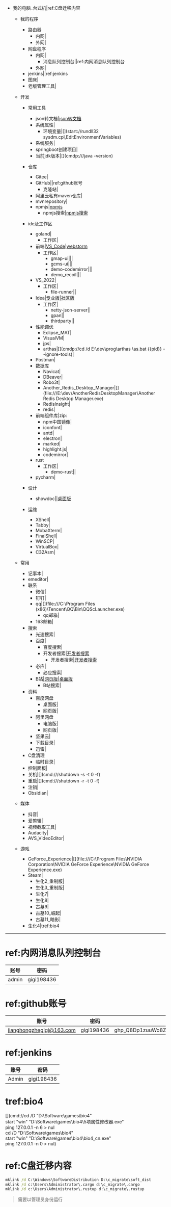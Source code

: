 - 我的电脑_台式机|ref:C盘迁移内容
	- 我的程序
		- 路由器
			- 内网|[](http://192.168.1.1)
			- 外网|[](https://gigijiang.asuscomm.com:50443)
		- 网盘程序
			- 内网|[](http://192.168.1.156)
				- 消息队列控制台|[](http://192.168.1.156:19800)|ref:内网消息队列控制台
			- 外网|[](https://gigijiang.asuscomm.com:50081)
		- jenkins|[](http://192.168.1.156:8080/)|ref:jenkins
		- 图床|[](http://39.105.27.161:50082)
		- 老版管理工具|[](file:///D:\gigiapps\gigi_assist_3\gigi_assist_3\bin\Release\gigi_assist_3.exe)
	- 开发
		- 常用工具
			- json转文档|[json转文档](http://39.105.27.161:50081/)
			- 系统属性|[](file:///sysdm.cpl)
				- 环境变量|[](start://rundll32 sysdm.cpl,EditEnvironmentVariables)
			- 系统服务|[](file:///services.msc)
			- springboot创建项目|[](https://start.spring.io/) 
			- 当前jdk版本|[](cmdp:///java -version)
		- 仓库
			- Gitee|[](https://gitee.com/)
			- GitHub|[](https://github.com/)|ref:github账号
				- 克隆站|[](https://hub.fastgit.org)
			- 阿里云私有maven仓库|[](https://packages.aliyun.com/maven)
			- mvnrepository|[](https://mvnrepository.com/)
			- npmjs|[npmjs](https://www.npmjs.com)
				- npmjs搜索|[npmjs搜索](https://www.npmjs.com/search?q={{关键词}})
		- ide及工作区
			- goland|[](file:///E:\dev\prog\GoLand\bin\goland64.exe)
				- 工作区|[](file:///E:\dev\ws\go)
			- 前端|[VS_Code](file:///E:\dev\prog\VS_Code\Code.exe)|[webstorm](file:///E:\dev\prog\WebStorm\bin\webstorm64.exe)
				- 工作区|[](file:///F:\workspace2\front)
					- gmap-ui|[](file:///F:\workspace2\front\gmap-ui)|[](cmdopen:///F:\workspace2\front\gmap-ui)|[](diropenby:///F:\workspace2\front\gmap-ui@@code)
					- gcms-ui|[](file:///F:\workspace2\front\gcms-ui)|[](cmdopen:///F:\workspace2\front\gcms-ui)|[](diropenby:///F:\workspace2\front\gcms-ui@@code)
					- demo-codemirror|[](file:///F:\workspace2\front\demo-codemirror)|[](cmdopen:///F:\workspace2\front\demo-codemirror)|[](diropenby:///F:\workspace2\front\demo-codemirror@@code)
					- demo_recoil|[](file:///F:\workspace2\front\demo_recoil)|[](cmdopen:///F:\workspace2\front\demo_recoil)|[](diropenby:///F:\workspace2\front\demo_recoil@@code)
			- VS_2022|[](file:///E:\dev\prog\vs_c2022\Common7\IDE\devenv.exe)
				- 工作区|[](file:///e:\dev\ws\vs)
					- file-runner|[](file:///E:\dev\ws\vs\file_runner)|[](cmdopen:///E:\dev\ws\vs\file_runner)
			- Idea|[专业版](file:///E:\dev\prog\ideaU\bin\idea64.exe)|[社区版](file:///E:\dev\prog\idea\bin\idea64.exe)
				- 工作区|[](file:///E:\dev\ws\idea)
					- netty-json-server|[](file:///E:\dev\ws\idea\netty-json-server)|[](cmdopen:///E:\dev\ws\idea\netty-json-server)
					- gpan|[](file:///E:\dev\ws\idea\gpan)|[](cmdopen:///E:\dev\ws\idea\gpan)
					- thirdparty|[](file:///E:\dev\ws\idea\thirdparty)|[](cmdopen:///E:\dev\ws\idea\thirdparty)
			- 性能调优
				- Eclipse_MAT|[](file:///E:\dev\prog\mat\MemoryAnalyzer.exe)
				- VisualVM|[](file:///E:\dev\prog\visualvm_215\bin\visualvm.exe)
				- jps|[](cmdp://jps)
				- arthas|[](cmdp://cd /d E:\dev\prog\arthas \as.bat {{pid}} --ignore-tools)|[](file:///E:\dev\prog\arthas)
			- Postman|[](file:///C:\Users\Administrator\AppData\Local\Postman\Postman.exe)
			- 数据库
				- Navicat|[](file:///E:\dev\prog\NavicatPremium12\navicat.exe)
				- DBeaver|[](file:///E:\dev\prog\dbeaver\dbeaver.exe)
				- Robo3t|[](file:///E:\dev\prog\Robo3T\robo3t.exe)
				- Another_Redis_Desktop_Manager|[](file:///E:\dev\AnotherRedisDesktopManager\Another Redis Desktop Manager.exe)
				- RedisInsight|[](file:///C:\Users\Administrator\AppData\Local\Programs\redisinsight\RedisInsight-v2.exe)
				- redis|[](file:///E:\dev\prog\Redis\start.bat)
			- 前端组件库|zip:
				- npm中国镜像|[](https://registry.npmmirror.com/binary.html)
				- iconfont|[](https://www.iconfont.cn/)
				- antd|[](https://ant.design/components/overview-cn/)
				- electron|[](https://www.electronjs.org/)
				- marked|[](https://marked.js.org/)
				- highlight.js|[](https://highlightjs.org/)
				- codemirror|[](https://codemirror.net/)
			- rust
				- 工作区|[](file:///E:\dev\ws\rust)
					- demo-rust|[](file:///E:\dev\ws\rust\demo-rust)|[](cmdopen:///E:\dev\ws\rust\demo-rust)
			- pycharm|[](file:///E:\dev\prog\PyCharm19\bin\pycharm64.exe)	
		
		- 设计
			- showdoc|[](https://www.showdoc.com.cn/)|[桌面版](file:///C:\Users\Administrator\AppData\Local\Programs\showdoc\showdoc.exe)
		- 运维
			- XShell|[](file:///e:\dev\prog\xshell\Xshell.exe)
			- Tabby|[](file:///E:\dev\prog\tabby\Tabby.exe)
			- MobaXterm|[](file:///E:\dev\prog\mobaXterm\MobaXterm_Personal_22.2.exe)
			- FinalShell|[](file:///E:\dev\prog\finalshell\finalshell.exe)
			- WinSCP|[](file:///E:\dev\prog\WinSCP\WinSCP.exe)
			- VirtualBox|[](file:///D:\prog\tool\vbox\VirtualBox.exe)
			- C32Asm|[](file:///E:\dev\prog\c32asm\C32Asm.exe)
	- 常用
		
		- 记事本|[](file:///notepad)
		- emeditor|[](file:///emeditor)
		- 联系
			- 微信|[](file:///D:\prog\conn\WeChat\WeChat.exe)
			- 钉钉|[](file:///D:\prog\conn\DingDing\DingtalkLauncher.exe)
			- qq|[](file:///C:\Program Files (x86)\Tencent\QQ\Bin\QQScLauncher.exe)
				- qq邮箱|[](https://mail.qq.com)
			- 163邮箱|[](https://mail.163.com)
		- 搜索
			- 光速搜索|[](file:///D:\prog\tool\光速搜索.exe)
			- 百度|[](https://baidu.com)
				- 百度搜索|[](https://www.baidu.com/s?wd={{关键词}})
				- 开发者搜索|[开发者搜索](https://kaifa.baidu.com/)
					- 开发者搜索|[开发者搜索](https://kaifa.baidu.com/searchPage?wd={{关键词}})
			- 必应|[](https://cn.bing.com/)
				- 必应搜索|[](https://cn.bing.com/search?q={{关键词}})
			- B站|[网页版](https://www.bilibili.com/)|[桌面版](file:///D:\prog\tool\bilibili\哔哩哔哩.exe)
				- B站搜索|[](https://search.bilibili.com/all?keyword={{关键词}})
		- 资料
			- 百度网盘
				- 桌面版|[](file:///D:\prog\sync\BaiduYun\BaiduYunGuanjia\baidunetdisk.exe)
				- 网页版|[](https://pan.baidu.com/)
			- 阿里网盘
				- 电脑版|[](file:///D:\prog\sync\aDrive\aDrive.exe)
				- 网页版|[](https://www.aliyundrive.com/drive)
			- 坚果云|[](https://www.jianguoyun.com/)
			- 下载目录|[](file:///f:\Download)
			- 迅雷|[](file:///D:\Software\internet\Thunder\Program\ThunderStart.exe)
		- C盘清理
			- 临时目录|[](file:///%temp%)
		- 控制面板|[](file:///control)
		- 关机|[](cmd:///shutdown -s -t 0 -f)
		- 重启|[](cmd:///shutdown -r -t 0 -f)
		- 注销|[](file:///logoff)
		- Obsidian|[](file:///C:\Users\Administrator\AppData\Local\Obsidian\Obsidian.exe)
	- 媒体
		- 抖音|[](file:///D:\prog\media\douyin\douyin.exe)
		- 爱剪辑|[](file:///D:\prog\media\aijianji\MediaEditorService.exe)
		- 视频截取工具|[](file:///E:\dev\ws\vs\ffmpeg-assist\ffmpeg-assist\bin\Release\ffmpeg-assist.exe)
		- Audacity|[](file:///D:\prog\media\Audacity\audacity.exe)
		- AVS_VideoEditor|[](file:///D:\prog\media\AVE\AVSVideoEditor.exe)
	- 游戏 
		- GeForce_Experience|[](file:///C:\Program Files\NVIDIA Corporation\NVIDIA GeForce Experience\NVIDIA GeForce Experience.exe)
		- Steam|[](file:///D:\prog\games\steam\Steam.exe)
			- 生化2_重制版|[](steam://rungameid/883710)
			- 生化3_重制版|[](steam://rungameid/952060)
			- 生化7|[](steam://rungameid/418370)
			- 生化8|[](steam://rungameid/1196590)
			- 古墓9|[](steam://rungameid/203160)
			- 古墓10_崛起|[](steam://rungameid/391220)
			- 古墓11_暗影|[](steam://rungameid/750920)
		- 生化4|tref:bio4
			
			
			
***
# ref:内网消息队列控制台

|账号|密码|
|-|-|
|admin|gigi198436|


# ref:github账号


|账号|密码|token|
|-|-|-|
|jianghongzhegigi@163.com|gigi198436|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|


# ref:jenkins

|账号|密码|
|-|-|
|Admin|gigi198436|


# tref:bio4
[](cmd://cd /D "D:\Software\games\bio4" \
start "win" "D:\Software\games\bio4\5项属性修改器.exe" \
ping 127.0.0.1 -n 6 > nul \
cd /D "D:\Software\games\bio4" \
start "win" "D:\Software\games\bio4\bio4_cn.exe" \
ping 127.0.0.1 -n 0 > nul)

# ref:C盘迁移内容
```bat
mklink /d C:\Windows\SoftwareDistribution D:\c_migrate\soft_dist
mklink /d c:\Users\Administrator\.cargo d:\c_migrate\.cargo
mklink /d c:\Users\Administrator\.rustup d:\c_migrate\.rustup
```

> 需要以管理员身份运行